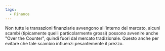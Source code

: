 ```yaml
---
tags:
  - Finance
---
```

Non tutte le transazioni finanziarie avvengono all'interno del mercato, alcuni scambi  (tipicamente quelli particolarmente grossi) possono avvenire anche "Over the Counter", quindi fuori dal mercato tradizionale.
Questo anche per evitare che tale scambio influenzi pesantemente il prezzo.